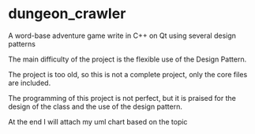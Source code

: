 # dungeon_crawler
A word-base adventure game write in C++ on Qt using several design patterns
 
The main difficulty of the project is the flexible use of the Design Pattern.
 
The project is too old, so this is not a complete project, only the core files are included.
 
The programming of this project is not perfect, but it is praised for the design of the class and the use of the design pattern.
 
At the end I will attach my uml chart based on the topic
